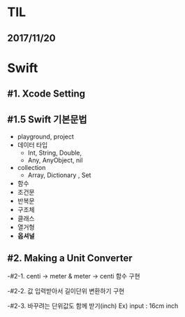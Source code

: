 # TIL
## 2017/11/20
# Swift
## #1. Xcode Setting
## #1.5 Swift 기본문법
  - playground, project
  - 데이터 타입
    - Int, String, Double,
    - Any, AnyObject, nil
  - collection
    - Array, Dictionary , Set
  - 함수
  - 조건문
  - 반복문
  - 구조체
  - 클래스
  - 열거형
  - **옵셔널**
## #2. Making a Unit Converter
  -#2-1. centi -> meter & meter -> centi 함수 구현

  -#2-2. 값 입력받아서 길이단위 변환하기 구현

  -#2-3. 바꾸려는 단위값도 함께 받기(inch) Ex) input : 16cm inch
